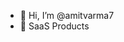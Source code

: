 - 👋 Hi, I’m @amitvarma7
- 👀 SaaS Products

<!---
amitvarma7/amitvarma7 is a ✨ special ✨ repository because its `README.md` (this file) appears on your GitHub profile.
You can click the Preview link to take a look at your changes.
--->

